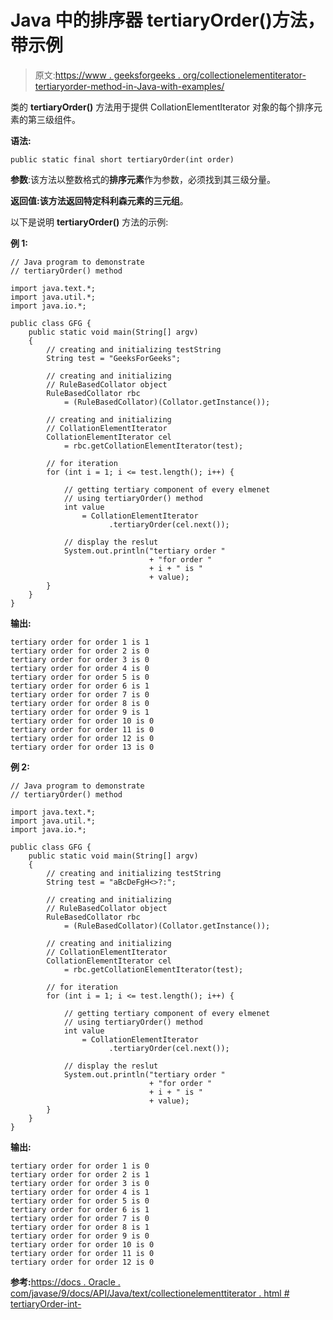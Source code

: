 # Java 中的排序器 tertiaryOrder()方法，带示例

> 原文:[https://www . geeksforgeeks . org/collectionelementiterator-tertiaryorder-method-in-Java-with-examples/](https://www.geeksforgeeks.org/collationelementiterator-tertiaryorder-method-in-java-with-examples/)

类的 **tertiaryOrder()** 方法用于提供 CollationElementIterator 对象的每个排序元素的第三级组件。

**语法:**

```
public static final short tertiaryOrder(int order)
```

**参数**:该方法以整数格式的**排序元素**作为参数，必须找到其三级分量。

**返回值:**该方法返回特定科利森元素的**三元组**。

以下是说明 **tertiaryOrder()** 方法的示例:

**例 1:**

```
// Java program to demonstrate
// tertiaryOrder() method

import java.text.*;
import java.util.*;
import java.io.*;

public class GFG {
    public static void main(String[] argv)
    {
        // creating and initializing testString
        String test = "GeeksForGeeks";

        // creating and initializing
        // RuleBasedCollator object
        RuleBasedCollator rbc
            = (RuleBasedCollator)(Collator.getInstance());

        // creating and initializing
        // CollationElementIterator
        CollationElementIterator cel
            = rbc.getCollationElementIterator(test);

        // for iteration
        for (int i = 1; i <= test.length(); i++) {

            // getting tertiary component of every elmenet
            // using tertiaryOrder() method
            int value
                = CollationElementIterator
                      .tertiaryOrder(cel.next());

            // display the reslut
            System.out.println("tertiary order "
                               + "for order "
                               + i + " is "
                               + value);
        }
    }
}
```

**输出:**

```
tertiary order for order 1 is 1
tertiary order for order 2 is 0
tertiary order for order 3 is 0
tertiary order for order 4 is 0
tertiary order for order 5 is 0
tertiary order for order 6 is 1
tertiary order for order 7 is 0
tertiary order for order 8 is 0
tertiary order for order 9 is 1
tertiary order for order 10 is 0
tertiary order for order 11 is 0
tertiary order for order 12 is 0
tertiary order for order 13 is 0

```

**例 2:**

```
// Java program to demonstrate
// tertiaryOrder() method

import java.text.*;
import java.util.*;
import java.io.*;

public class GFG {
    public static void main(String[] argv)
    {
        // creating and initializing testString
        String test = "aBcDeFgH<>?:";

        // creating and initializing
        // RuleBasedCollator object
        RuleBasedCollator rbc
            = (RuleBasedCollator)(Collator.getInstance());

        // creating and initializing
        // CollationElementIterator
        CollationElementIterator cel
            = rbc.getCollationElementIterator(test);

        // for iteration
        for (int i = 1; i <= test.length(); i++) {

            // getting tertiary component of every elmenet
            // using tertiaryOrder() method
            int value
                = CollationElementIterator
                      .tertiaryOrder(cel.next());

            // display the reslut
            System.out.println("tertiary order "
                               + "for order "
                               + i + " is "
                               + value);
        }
    }
}
```

**输出:**

```
tertiary order for order 1 is 0
tertiary order for order 2 is 1
tertiary order for order 3 is 0
tertiary order for order 4 is 1
tertiary order for order 5 is 0
tertiary order for order 6 is 1
tertiary order for order 7 is 0
tertiary order for order 8 is 1
tertiary order for order 9 is 0
tertiary order for order 10 is 0
tertiary order for order 11 is 0
tertiary order for order 12 is 0

```

**参考:**[https://docs . Oracle . com/javase/9/docs/API/Java/text/collectionelementtiterator . html # tertiaryOrder-int-](https://docs.oracle.com/javase/9/docs/api/java/text/CollationElementIterator.html#tertiaryOrder-int-)